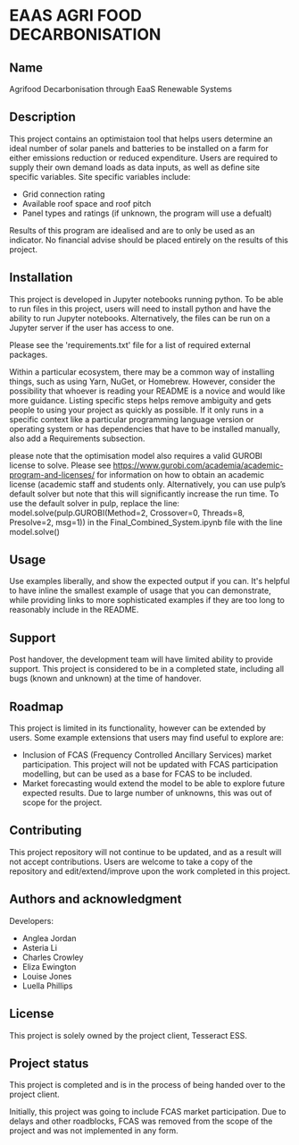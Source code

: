 # EAAS AGRI FOOD DECARBONISATION

## Name
Agrifood Decarbonisation through EaaS Renewable Systems

## Description
This project contains an optimistaion tool that helps users determine an ideal number of solar panels and batteries to be installed on a farm for either emissions reduction or reduced expenditure. Users are required to supply their own demand loads as data inputs, as well as define site specific variables. Site specific variables include:
- Grid connection rating
- Available roof space and roof pitch
- Panel types and ratings (if unknown, the program will use a defualt)

Results of this program are idealised and are to only be used as an indicator. No financial advise should be placed entirely on the results of this project.

## Installation
This project is developed in Jupyter notebooks running python. To be able to run files in this project, users will need to install python and have the ability to run Jupyter notebooks. Alternatively, the files can be run on a Jupyter server if the user has access to one.

Please see the 'requirements.txt' file for a list of required external packages.

Within a particular ecosystem, there may be a common way of installing things, such as using Yarn, NuGet, or Homebrew. However, consider the possibility that whoever is reading your README is a novice and would like more guidance. Listing specific steps helps remove ambiguity and gets people to using your project as quickly as possible. If it only runs in a specific context like a particular programming language version or operating system or has dependencies that have to be installed manually, also add a Requirements subsection.

please note that the optimisation model also requires a valid GUROBI license to solve. Please see https://www.gurobi.com/academia/academic-program-and-licenses/ for information on how to obtain an academic license (academic staff and students only. Alternatively, you can use pulp’s default solver but note that this will significantly increase the run time. To use the default solver in pulp, replace the line:
model.solve(pulp.GUROBI(Method=2, Crossover=0, Threads=8, Presolve=2, msg=1))
in the Final_Combined_System.ipynb file with the line
model.solve()

## Usage
Use examples liberally, and show the expected output if you can. It's helpful to have inline the smallest example of usage that you can demonstrate, while providing links to more sophisticated examples if they are too long to reasonably include in the README.

## Support
Post handover, the development team will have limited ability to provide support. This project is considered to be in a completed state, including all bugs (known and unknown) at the time of handover.

## Roadmap
This project is limited in its functionality, however can be extended by users. Some example extensions that users may find useful to explore are:
- Inclusion of FCAS (Frequency Controlled Ancillary Services) market participation. This project will not be updated with FCAS participation modelling, but can be used as a base for FCAS to be included.
- Market forecasting would extend the model to be able to explore future expected results. Due to large number of unknowns, this was out of scope for the project.

## Contributing
This project repository will not continue to be updated, and as a result will not accept contributions. Users are welcome to take a copy of the repository and edit/extend/improve upon the work completed in this project.

## Authors and acknowledgment
Developers:
- Anglea Jordan
- Asteria Li
- Charles Crowley
- Eliza Ewington
- Louise Jones
- Luella Phillips

## License
This project is solely owned by the project client, Tesseract ESS.

## Project status
This project is completed and is in the process of being handed over to the project client.

Initially, this project was going to include FCAS market participation. Due to delays and other roadblocks, FCAS was removed from the scope of the project and was not implemented in any form.

